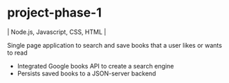 # project-phase-1
| Node.js, Javascript, CSS, HTML |

Single page application to search and save books that a user likes or wants to read
- Integrated Google books API to create a search engine
- Persists saved books to a JSON-server backend
